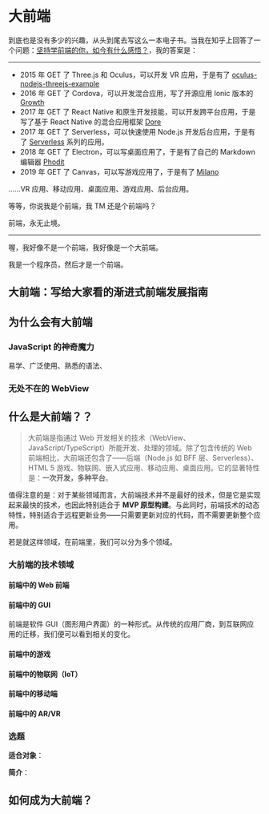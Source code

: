 # 大前端

到底也是没有多少的兴趣，从头到尾去写这么一本电子书。当我在知乎上回答了一个问题：[坚持学前端的你，如今有什么感悟？](https://www.zhihu.com/question/305244724/answer/574098954)，我的答案是：
 
----------------------------

 - 2015 年 GET 了 Three.js 和 Oculus，可以开发 VR 应用，于是有了 [oculus-nodejs-threejs-example](https://github.com/phodal/oculus-nodejs-threejs-example)
 - 2016 年 GET 了 Cordova，可以开发混合应用，写了开源应用 Ionic 版本的 [Growth](https://github.com/phodal/growth-ionic)
 - 2017 年 GET 了 React Native 和原生开发技能，可以开发跨平台应用，于是写了基于 React Native 的混合应用框架 [Dore](https://github.com/phodal/dore)
 - 2017 年 GET 了 Serverless，可以快速使用 Node.js 开发后台应用，于是有了 [Serverless](https://github.com/phodal/serverless) 系列的应用。
 - 2018 年 GET 了 Electron，可以写桌面应用了，于是有了自己的 Markdown 编辑器 [Phodit](https://github.com/phodal/phodit)
 - 2019 年 GET 了 Canvas，可以写游戏应用了，于是有了 [Milano](https://github.com/phodal/milano)

……VR 应用、移动应用、桌面应用、游戏应用、后台应用。

等等，你说我是个前端，我 TM 还是个前端吗？

前端，永无止境。

----------------------------

喔，我好像不是一个前端，我好像是一个大前端。

我是一个程序员，然后才是一个前端。

## 大前端：写给大家看的渐进式前端发展指南




## 为什么会有大前端

### JavaScript 的神奇魔力

易学、广泛使用、熟悉的语法、

### 无处不在的 WebView

## 什么是大前端？？

> 大前端是指通过 Web 开发相关的技术（WebView、JavaScript/TypeScript）所能开发、处理的领域。除了包含传统的 Web 前端相比，大前端还包含了——后端（Node.js 如 BFF 层、Serverless）、HTML 5 游戏、物联网、嵌入式应用、移动应用、桌面应用。它的显著特性是：**一次开发，多种平台**。

值得注意的是：对于某些领域而言，大前端技术并不是最好的技术，但是它是实现起来最快的技术，也因此特别适合于 **MVP 原型构建**。与此同时，前端技术的动态特性，特别适合于远程更新业务——只需要更新对应的代码，而不需要更新整个应用。

若是就这样领域，在前端里，我们可以分为多个领域。

### 大前端的技术领域

#### 前端中的 Web 前端

#### 前端中的 GUI

前端是软件 GUI（图形用户界面）的一种形式。从传统的应用厂商，到互联网应用的迁移，我们便可以看到相关的变化。

#### 前端中的游戏

#### 前端中的物联网（IoT）

#### 前端中的移动端

#### 前端中的 AR/VR

### 选题

**适合对象**：

**简介**：


## 如何成为大前端？
